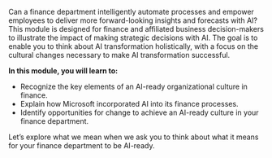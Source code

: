Can a finance department intelligently automate processes and empower employees to deliver more forward-looking insights and forecasts with AI?  This module is designed for finance and affiliated business decision-makers to illustrate the impact of making strategic decisions with AI. The goal is to enable you to think about AI transformation holistically, with a focus on the cultural changes necessary to make AI transformation successful.

**In this module, you will learn to:**

* Recognize the key elements of an AI-ready organizational culture in finance.
* Explain how Microsoft incorporated AI into its finance processes.
* Identify opportunities for change to achieve an AI-ready culture in your finance department.

Let’s explore what we mean when we ask you to think about what it means for your finance department to be AI-ready.